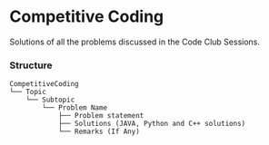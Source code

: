 ﻿# Competitive Coding
Solutions of all the problems discussed in the Code Club Sessions.


### Structure

```
CompetitiveCoding
└── Topic
    └── Subtopic
        └── Problem Name 
            ├── Problem statement
            ├── Solutions (JAVA, Python and C++ solutions)
            └── Remarks (If Any)
```
